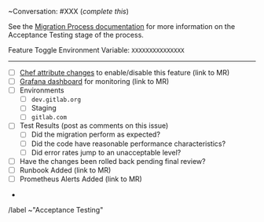 ~Conversation: #XXX (*complete this*)

See the [Migration Process documentation](https://gitlab.com/gitlab-org/gitaly/blob/master/doc/MIGRATION_PROCESS.md#acceptance-testing-acceptance-testing) 
for more information on the Acceptance Testing stage of the process.

Feature Toggle Environment Variable: `XXXXXXXXXXXXXXX`

--------------------------------------------------------------------------------

- [ ] [Chef attribute changes](https://dev.gitlab.org/cookbooks/chef-repo) to enable/disable this feature (link to MR)
- [ ] [Grafana dashboard](https://gitlab.com/gitlab-org/gitaly-dashboards) for monitoring (link to MR)
- [ ] Environments
    - [ ] `dev.gitlab.org`
    - [ ] Staging
    - [ ] `gitlab.com`
- [ ] Test Results (post as comments on this issue)
    - [ ] Did the migration perform as expected? 
    - [ ] Did the code have reasonable performance characteristics?
    - [ ] Did error rates jump to an unacceptable level?
- [ ] Have the changes been rolled back pending final review?
- [ ] Runbook Added (link to MR)
- [ ] Prometheus Alerts Added (link to MR)
- 

/label ~"Acceptance Testing"
